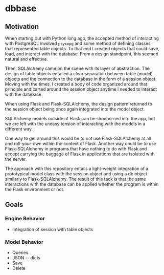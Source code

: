 # dbbase

## Motivation

When starting out with Python long ago, the accepted method of interacting with PostgreSQL involved `psycopg` and some method of defining classes that represented table objects. To that end I created objects that could save, load, and interact with the database. From a design standpoint, this seemed natural and effective.

Then, SQLAlchemy came on the scene with its layer of abstraction. The design of table objects entailed a clear separation between table (model) objects and the connection to the database in the form of a session object. Moving with the times, I created a body of code organized around that principle and carted around the session object anytime I needed to interact with the database.

When using Flask and Flask-SQLAlchemy, the design pattern returned to the session object being once again integrated into the model object.

SQLAlchemy models outside of Flask can be shoehorned into the app, but we are left with the uneasy tension of interacting with the models in a different way.

One way to get around this would be to not use Flask-SQLAlchemy at all and roll-your-own within the context of Flask. Another way could be to use Flask-SQLAlchemy in programs that have nothing to do with Flask and accept carrying the baggage of Flask in applications that are isolated with the server.

The approach with this repository entails a light-weight integration of a prototypical model class with the session object and using a db object similarly to Flask-SQLAlchemy. The result of this tack is that the same interactions with the database can be applied whether the program is within the Flask environment or not.

## Goals

### Engine Behavior

* Integration of session with table objects


### Model Behavior

* Queries
* JSON -- dicts
* Save
* Delete
